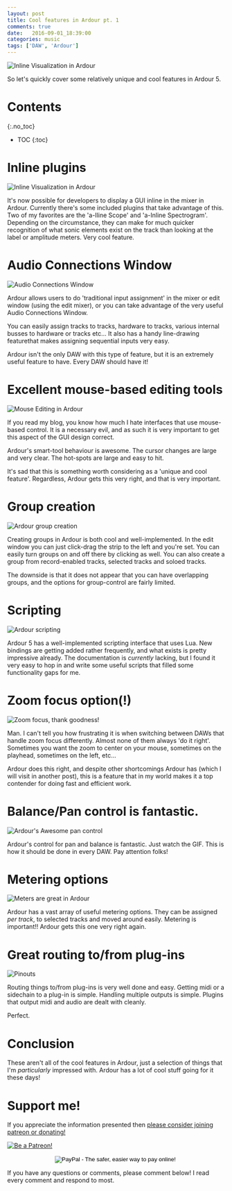 ```yaml
---
layout: post
title: Cool features in Ardour pt. 1
comments: true
date:   2016-09-01_18:39:00 
categories: music
tags: ['DAW', 'Ardour']
---
```


![Inline Visualization in Ardour](/assets/Ardour/InlineVisualizers.gif)


So let's quickly cover some relatively unique and cool features in Ardour 5.

<!--more-->

# Contents
{:.no_toc}
* TOC
{:toc}

# Inline plugins

![Inline Visualization in Ardour](/assets/Ardour/InlineVisualizers.gif)

It's now possible for developers to display a GUI inline in the mixer in Ardour. Currently there's some included plugins that take advantage of this. Two of my favorites are the 'a-Iline Scope' and 'a-Inline Spectrogram'. Depending on the circumstance, they can make for much quicker recognition of what sonic elements exist on the track than looking at the label or amplitude meters. Very cool feature.

# Audio Connections Window

![Audio Connections Window](/assets/Ardour/ACMwindow.gif)

Ardour allows users to do 'traditional input assignment' in the mixer or edit window (using the edit mixer), or you can take advantage of the very useful Audio Connections Window.

You can easily assign tracks to tracks, hardware to tracks, various internal busses to hardware or tracks etc... It also has a handy line-drawing featurethat makes assigning sequential inputs very easy.

Ardour isn't the only DAW with this type of feature, but it is an extremely useful feature to have. Every DAW should have it!

# Excellent mouse-based editing tools

![Mouse Editing in Ardour](/assets/Ardour/MouseEditing.gif)

If you read my blog, you know how much I hate interfaces that use mouse-based control. It is a necessary evil, and as such it is very important to get this aspect of the GUI design correct.

Ardour's smart-tool behaviour is awesome. The cursor changes are large and very clear. The hot-spots are large and easy to hit.

It's sad that this is something worth considering as a 'unique and cool feature'. Regardless, Ardour gets this very right, and that is very important.

# Group creation

![Ardour group creation](/assets/Ardour/GroupCreation.gif)

Creating groups in Ardour is both cool and well-implemented. In the edit window you can just click-drag the strip to the left and you're set. You can easily turn groups on and off there by clicking as well. You can also create a group from record-enabled tracks, selected tracks and soloed tracks.

The downside is that it does not appear that you can have overlapping groups, and the options for group-control are fairly limited.

# Scripting

![Ardour scripting](/assets/Ardour/Scripting.png)

Ardour 5 has a well-implemented scripting interface that uses Lua. New bindings are getting added rather frequently, and what exists is pretty impressive already. The documentation is _currently_ lacking, but I found it very easy to hop in and write some useful scripts that filled some functionality gaps for me.

# Zoom focus option(!)

![Zoom focus, thank goodness!](/assets/Ardour/ZoomFocus.png)

Man. I can't tell you how frustrating it is when switching between DAWs that handle zoom focus differently. Almost none of them always 'do it right'. Sometimes you want the zoom to center on your mouse, sometimes on the playhead, sometimes on the left, etc...

Ardour does this right, and despite other shortcomings Ardour has (which I will visit in another post), this is a feature that in my world makes it a top contender for doing fast and efficient work.

# Balance/Pan control is fantastic.

![Ardour's Awesome pan control](/assets/Ardour/PanBalance.gif)

Ardour's control for pan and balance is fantastic. Just watch the GIF. This is how it should be done in every DAW. Pay attention folks!

# Metering options

![Meters are great in Ardour](/assets/Ardour/MeteringOptions.png)

Ardour has a vast array of useful metering options. They can be assigned _per track_, to selected tracks and moved around easily. Metering is important!! Ardour gets this one very right again.

# Great routing to/from plug-ins

![Pinouts](/assets/Ardour/Pinout.png)

Routing things to/from plug-ins is very well done and easy. Getting midi or a sidechain to a plug-in is simple. Handling multiple outputs is simple. Plugins that output midi and audio are dealt with cleanly.

Perfect.

# Conclusion

These aren't all of the cool features in Ardour, just a selection of things that I'm _particularly_ impressed with. Ardour has a lot of cool stuff going for it these days!

# Support me!

If you appreciate the information presented then <a href="/DonateNow/">please consider joining patreon or donating!</a>

<a href="https://www.patreon.com/bePatron?u=7465992"> <img class="patreon-button" src="/assets/Patreon.png" alt="Be a Patreon!"></a>

<form style="text-align: center;" action="https://www.paypal.com/cgi-bin/webscr" method="post" target="_top">
<input type="hidden" name="cmd" value="_s-xclick">
<input type="hidden" name="hosted_button_id" value="BR247JAZBTUJJ">
<input type="image" src="https://www.paypalobjects.com/en_US/i/btn/btn_donateCC_LG.gif" border="0" name="submit" alt="PayPal - The safer, easier way to pay online!">
<img alt="" border="0" src="https://www.paypalobjects.com/en_US/i/scr/pixel.gif" width="1" height="1">
</form>

If you have any questions or comments, please comment below! I read every comment and respond to most.